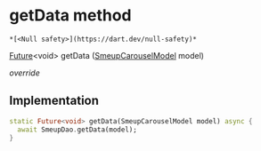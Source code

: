 


# getData method




    *[<Null safety>](https://dart.dev/null-safety)*




[Future](https://api.flutter.dev/flutter/dart-async/Future-class.html)&lt;void> getData
([SmeupCarouselModel](../../smeup_models_widgets_smeup_carousel_model/SmeupCarouselModel-class.md) model)

_override_






## Implementation

```dart
static Future<void> getData(SmeupCarouselModel model) async {
  await SmeupDao.getData(model);
}
```







